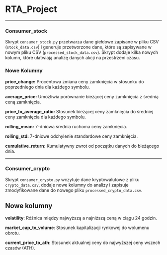 # RTA_Project
-------
### Consumer_stock
Skrypt `consumer_stock.py` przetwarza dane giełdowe zapisane w pliku CSV (`stock_data.csv`) i generuje przetworzone dane, które są zapisywane w nowym pliku CSV (`processed_stock_data.csv`). Skrypt dodaje kilka nowych kolumn, które ułatwiają analizę danych akcji na przestrzeni czasu.

### **Nowe Kolumny**

**price_change:**
Procentowa zmiana ceny zamknięcia w stosunku do poprzedniego dnia dla każdego symbolu.

**average_price:**
Umożliwia porównanie bieżącej ceny zamknięcia z średnią ceną zamknięcia.

**price_to_average_ratio:**
Stosunek bieżącej ceny zamknięcia do średniej ceny zamknięcia dla każdego symbolu.

**rolling_mean:**
7-dniowa średnia ruchoma ceny zamknięcia.

**rolling_std:**
7-dniowe odchylenie standardowe ceny zamknięcia.

**cumulative_return:**
Kumulatywny zwrot od początku danych do bieżącego dnia.

------
### Consumer_crypto
Skrypt `consumer_crypto.py` wczytuje dane kryptowalutowe z pliku `crypto_data.csv`, dodaje nowe kolumny do analizy i zapisuje zmodyfikowane dane do nowego pliku `processed_crypto_data.csv`.

## Nowe kolumny

**volatility**:
Różnica między najwyższą a najniższą ceną w ciągu 24 godzin.

**market_cap_to_volume**:
Stosunek kapitalizacji rynkowej do wolumenu obrotu.

**current_price_to_ath**:
Stosunek aktualnej ceny do najwyższej ceny wszech czasów (ATH).
